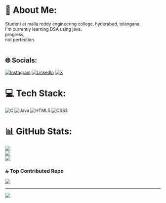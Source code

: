 # 💫 About Me:
Student at malla reddy engineering college, hyderabad, telangana.<br>I'm currently learning DSA using java.<br>progress,<br>not perfection.<br><br>


## 🌐 Socials:
[![Instagram](https://img.shields.io/badge/Instagram-%23E4405F.svg?logo=Instagram&logoColor=white)](https://www.instagram.com/mythreyareddy.annadi/) [![LinkedIn](https://img.shields.io/badge/LinkedIn-%230077B5.svg?logo=linkedin&logoColor=white)](https://www.linkedin.com/in/mythreyareddy/) [![X](https://img.shields.io/badge/X-black.svg?logo=X&logoColor=white)](https://x.com/https://x.com/mythreyareddy_) 

# 💻 Tech Stack:
![C](https://img.shields.io/badge/c-%2300599C.svg?style=for-the-badge&logo=c&logoColor=white) ![Java](https://img.shields.io/badge/java-%23ED8B00.svg?style=for-the-badge&logo=openjdk&logoColor=white) ![HTML5](https://img.shields.io/badge/html5-%23E34F26.svg?style=for-the-badge&logo=html5&logoColor=white) ![CSS3](https://img.shields.io/badge/css3-%231572B6.svg?style=for-the-badge&logo=css3&logoColor=white)
# 📊 GitHub Stats:
![](https://github-readme-stats.vercel.app/api?username=mythreyareddyannadi&theme=transparent&hide_border=false&include_all_commits=false&count_private=false)<br/>
![](https://github-readme-streak-stats.herokuapp.com/?user=mythreyareddyannadi&theme=transparent&hide_border=false)<br/>
![](https://github-readme-stats.vercel.app/api/top-langs/?username=mythreyareddyannadi&theme=transparent&hide_border=false&include_all_commits=false&count_private=false&layout=compact)

### 🔝 Top Contributed Repo
![](https://github-contributor-stats.vercel.app/api?username=mythreyareddyannadi&limit=5&theme=dark&combine_all_yearly_contributions=true)

---
[![](https://visitcount.itsvg.in/api?id=mythreyareddyannadi&icon=2&color=3)](https://visitcount.itsvg.in)

<!-- Proudly created with GPRM ( https://gprm.itsvg.in ) -->

